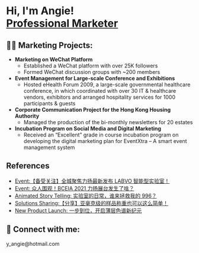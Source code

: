 <h1>Hi, I'm Angie! <br/><a href="https://github.com/angie-yu">Professional Marketer</a> </h1>

<h2>👨‍💻 Marketing Projects:</h2>

- <b>Marketing on WeChat Platform</b>
  - Established a WeChat platform with over 25K followers
  - Formed WeChat discussion groups with ~200 members</b>
- <b>Event Management for Large-scale Conference and Exhibitions</b>
  - Hosted eHealth Forum 2009, a large-scale governmental healthcare conference, in which coordinated with over 30 IT & healthcare vendors, exhibitors and arranged hospitality services for 1000 participants & guests
- <b>Corporate Communication Project for the Hong Kong Housing Authority</b>
  - Managed the production of the bi-monthly newsletters for 20 estates
- <b>Incubation Program on Social Media and Digital Marketing</b>
  - Received an “Excellent” grade in course incubation program on developing the digital marketing plan for EventXtra – A smart event management system

<h2>References</h2>

- [Event:【备受关注】全城聚焦力扬最新发布 LABVO 智能型实验室！](https://mp.weixin.qq.com/s/VsdBbEG3E9zFo5MgV_8y9A)
- [Event: 众人围观！BCEIA 2021 力扬展台发生了啥？](https://mp.weixin.qq.com/s/mK6w1WALKRk4p1jzBLvyJg)
- [Animated Story Telling: 实验室的日常，谁来拯救我的 996？](https://mp.weixin.qq.com/s/VrTWUGh1QsIfGHrp0XMlBQ)
- [Solutions Sharing:【分享】亚毫克级的样品称重也可以这么简单！](https://mp.weixin.qq.com/s/bzklVwVyYdoIEO2lcSqgeg)
- [New Product Launch: 一步到位，开启薄层色谱新纪元](https://mp.weixin.qq.com/s/0C3xPnB17hsjI55wWq_0Lg)


<h2> 🤳 Connect with me:</h2>
y_angie@hotmail.com
